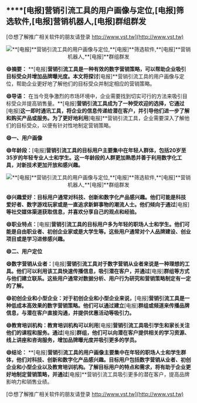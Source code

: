 ## ****[电报]**营销引流工具的用户画像与定位,**[电报]**筛选软件,**[电报]**营销机器人,**[电报]**群组群发**

[😍想了解推广相关软件的朋友请登录 http://www.vst.tw](http://www.vst.tw)

 <center><img src="https://vst.tw/MP4/tuiguang/png/2.png" alt="**[电报]**营销引流工具的用户画像与定位,**[电报]**筛选软件,**[电报]**营销机器人,**[电报]**群组群发"></center>

**😄摘要：**
**[电报]**营销引流工具是一种有效的数字营销策略，可以帮助企业吸引目标受众并增加品牌曝光度。本文将探讨**[电报]**营销引流工具的用户画像与定位，帮助企业更好地了解他们的目标受众并制定相应的营销策略。

**😄导语：**
在当今竞争激烈的市场环境中，企业需要找到切实可行的方法来吸引目标受众并提高销售量。**[电报]**营销引流工具成为了一种受欢迎的选择，它通过**[电报]**这一即时通讯工具，将企业的信息传递给潜在客户，并引导他们进一步了解和购买产品或服务。为了更好地利用**[电报]**营销引流工具，企业需要深入了解他们的目标受众，以便有针对性地制定营销策略。

**😄一、用户画像**

**😄年龄段：**[电报]**营销引流工具的目标用户主要集中在年轻人群体，包括20岁至35岁的年轻专业人士和学生。这一年龄段的人群更加熟悉并善于利用数字化工具，对新技术更加开放和感兴趣。**

 <center><img src="https://vst.tw/MP4/tuiguang/png/2.png" alt="**[电报]**营销引流工具的用户画像与定位,**[电报]**筛选软件,**[电报]**营销机器人,**[电报]**群组群发"></center>

**😄兴趣爱好：目标用户通常对科技、创新和数字化产品感兴趣。他们可能是科技爱好者、数字游戏玩家或是一直追求新鲜事物的潮流人士。他们倾向于通过**[电报]**等社交媒体渠道获取信息，并喜欢分享自己的观点和经验。**

**😄职业特点：**[电报]**营销引流工具的目标用户多为年轻的职场人士和学生。他们可能是自由职业者、初创企业家或是大学生等。这些用户通常对个人品牌建设、创业项目或是学习进修感兴趣。**

**😄二、用户定位**

**😄数字营销从业者：**[电报]**营销引流工具对于数字营销从业者来说是一种理想的工具。他们可以利用该工具快速传播信息，吸引潜在客户，并通过**[电报]**群组等方式与他们建立联系。这些用户通常对数据分析、用户行为研究和营销策略制定有一定的了解。**

**😄初创企业和小型企业：对于初创企业和小型企业来说，**[电报]**营销引流工具是一种低成本高效果的数字营销策略。他们可以通过建立**[电报]**群组或频道来传播品牌信息，与潜在客户直接沟通，并提供优惠活动等吸引力。**

**😄教育培训机构：教育培训机构可以利用**[电报]**营销引流工具吸引学生和家长关注他们的课程和服务。通过**[电报]**群组，他们可以向潜在客户提供相关的学习资源、线上讲座和咨询服务，增加品牌曝光度并吸引更多的学员。**

**😄结论：**
**[电报]**营销引流工具的用户画像主要集中在年轻的职场人士和学生群体，他们对科技、创新和数字化产品感兴趣。目标用户包括数字营销从业者、初创企业和小型企业以及教育培训机构。了解目标用户的特点和需求，将有助于企业更好地制定营销策略，并通过**[电报]**营销引流工具吸引更多的潜在客户，提高品牌影响力和销售业绩。

[😍想了解推广相关软件的朋友请登录 http://www.vst.tw](http://www.vst.tw)



